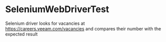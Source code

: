 # SeleniumWebDriverTest
 Selenium driver looks for vacancies at https://careers.veeam.com/vacancies and compares their number with the expected result
